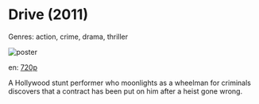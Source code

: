 # Drive (2011)

Genres: action, crime, drama, thriller

![poster](http://image.tmdb.org/t/p/w500/nu7XIa67cXc2t7frXCE5voXUJcN.jpg)

en:
  [720p](magnet:?xt=urn:btih:C90B471E739D8ECDAC085F9927383A804F2832AC&tr=udp://glotorrents.pw:6969/announce&tr=udp://tracker.opentrackr.org:1337/announce&tr=udp://torrent.gresille.org:80/announce&tr=udp://tracker.openbittorrent.com:80&tr=udp://tracker.coppersurfer.tk:6969&tr=udp://tracker.leechers-paradise.org:6969&tr=udp://p4p.arenabg.ch:1337&tr=udp://tracker.internetwarriors.net:1337)
  


A Hollywood stunt performer who moonlights as a wheelman for criminals discovers that a contract has been put on him after a heist gone wrong.